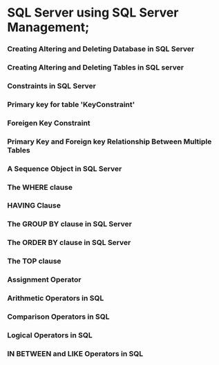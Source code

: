 #  SQL Server using SQL Server Management;

###  Creating Altering and Deleting Database in SQL Server
###  Creating Altering and Deleting Tables in SQL server
###  Constraints in SQL Server
###  Primary key for table 'KeyConstraint'
###  Foreigen Key Constraint 
###  Primary Key and Foreign key Relationship Between Multiple Tables
###  A Sequence Object in SQL Server 
###  The WHERE clause
###  HAVING Clause
###  The GROUP BY clause in SQL Server
###  The ORDER BY clause in SQL Server
###  The TOP clause
###  Assignment Operator
###  Arithmetic Operators in SQL
###  Comparison Operators in SQL 
###  Logical Operators in SQL
###  IN BETWEEN and LIKE Operators in SQL
### 
### 
### 
### 
### 
### 
### 
### 
### 